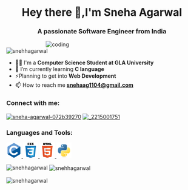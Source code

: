 <h1 align="center">Hey there 👋,I'm Sneha Agarwal</h1>
<h3 align="center">A passionate Software Engineer from India</h3>

<img align="right" alt="coding" width="400" src="https://user-images.githubusercontent.com/59734313/157189039-c09b3e38-9f42-42c0-ab54-14f1574190a7.gif"/>

<p align="left"> <img src="https://komarev.com/ghpvc/?username=snehhagarwal&label=Profile%20views&color=0e75b6&style=flat" alt="snehhagarwal" /> </p>

- 🙋‍♀️ I'm a **Computer Science Student at GLA University**
- 🌱 I’m currently learning **C language**
- ⚡Planning to get into **Web Development**
- 📫 How to reach me **snehaag1104@gmail.com**

<h3 align="left">Connect with me:</h3>
<p align="left">
<a href="https://linkedin.com/in/sneha-agarwal-072b39270" target="blank"><img align="center" src="https://raw.githubusercontent.com/rahuldkjain/github-profile-readme-generator/master/src/images/icons/Social/linked-in-alt.svg" alt="sneha-agarwal-072b39270" height="30" width="40" /></a>
<a href="https://www.hackerrank.com/_2215001751" target="blank"><img align="center" src="https://raw.githubusercontent.com/rahuldkjain/github-profile-readme-generator/master/src/images/icons/Social/hackerrank.svg" alt="_2215001751" height="30" width="40" /></a>
</p>

<h3 align="left">Languages and Tools:</h3>
<p align="left"> <a href="https://www.cprogramming.com/" target="_blank" rel="noreferrer"> <img src="https://raw.githubusercontent.com/devicons/devicon/master/icons/c/c-original.svg" alt="c" width="40" height="40"/> </a> <a href="https://www.w3schools.com/css/" target="_blank" rel="noreferrer"> <img src="https://raw.githubusercontent.com/devicons/devicon/master/icons/css3/css3-original-wordmark.svg" alt="css3" width="40" height="40"/> </a> <a href="https://www.w3.org/html/" target="_blank" rel="noreferrer"> <img src="https://raw.githubusercontent.com/devicons/devicon/master/icons/html5/html5-original-wordmark.svg" alt="html5" width="40" height="40"/> </a> <a href="https://www.python.org" target="_blank" rel="noreferrer"> <img src="https://raw.githubusercontent.com/devicons/devicon/master/icons/python/python-original.svg" alt="python" width="40" height="40"/> </a> </p>
<p><img align="left" src="https://github-readme-stats.vercel.app/api/top-langs?username=snehhagarwal&show_icons=true&locale=en&layout=compact" alt="snehhagarwal" /></p>

<p>&nbsp;<img align="center" src="https://github-readme-stats.vercel.app/api?username=snehhagarwal&show_icons=true&locale=en" alt="snehhagarwal" /></p>


<p><img align="center" src="https://github-readme-streak-stats.herokuapp.com/?user=snehhagarwal&" alt="snehhagarwal" /></p>


